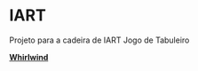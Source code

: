 # IART
Projeto para a cadeira de IART
Jogo de Tabuleiro

[<b>Whirlwind</b>](https://www.boardgamegeek.com/boardgame/159022/whirlwind)
